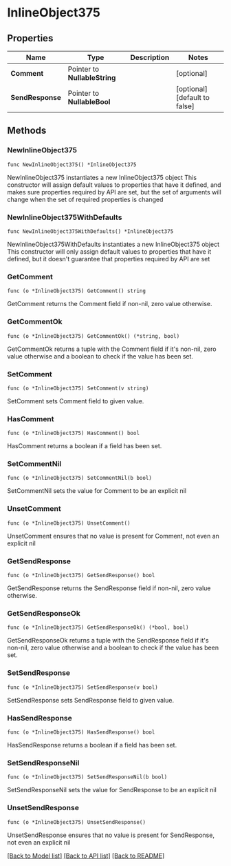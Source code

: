 # InlineObject375

## Properties

Name | Type | Description | Notes
------------ | ------------- | ------------- | -------------
**Comment** | Pointer to **NullableString** |  | [optional] 
**SendResponse** | Pointer to **NullableBool** |  | [optional] [default to false]

## Methods

### NewInlineObject375

`func NewInlineObject375() *InlineObject375`

NewInlineObject375 instantiates a new InlineObject375 object
This constructor will assign default values to properties that have it defined,
and makes sure properties required by API are set, but the set of arguments
will change when the set of required properties is changed

### NewInlineObject375WithDefaults

`func NewInlineObject375WithDefaults() *InlineObject375`

NewInlineObject375WithDefaults instantiates a new InlineObject375 object
This constructor will only assign default values to properties that have it defined,
but it doesn't guarantee that properties required by API are set

### GetComment

`func (o *InlineObject375) GetComment() string`

GetComment returns the Comment field if non-nil, zero value otherwise.

### GetCommentOk

`func (o *InlineObject375) GetCommentOk() (*string, bool)`

GetCommentOk returns a tuple with the Comment field if it's non-nil, zero value otherwise
and a boolean to check if the value has been set.

### SetComment

`func (o *InlineObject375) SetComment(v string)`

SetComment sets Comment field to given value.

### HasComment

`func (o *InlineObject375) HasComment() bool`

HasComment returns a boolean if a field has been set.

### SetCommentNil

`func (o *InlineObject375) SetCommentNil(b bool)`

 SetCommentNil sets the value for Comment to be an explicit nil

### UnsetComment
`func (o *InlineObject375) UnsetComment()`

UnsetComment ensures that no value is present for Comment, not even an explicit nil
### GetSendResponse

`func (o *InlineObject375) GetSendResponse() bool`

GetSendResponse returns the SendResponse field if non-nil, zero value otherwise.

### GetSendResponseOk

`func (o *InlineObject375) GetSendResponseOk() (*bool, bool)`

GetSendResponseOk returns a tuple with the SendResponse field if it's non-nil, zero value otherwise
and a boolean to check if the value has been set.

### SetSendResponse

`func (o *InlineObject375) SetSendResponse(v bool)`

SetSendResponse sets SendResponse field to given value.

### HasSendResponse

`func (o *InlineObject375) HasSendResponse() bool`

HasSendResponse returns a boolean if a field has been set.

### SetSendResponseNil

`func (o *InlineObject375) SetSendResponseNil(b bool)`

 SetSendResponseNil sets the value for SendResponse to be an explicit nil

### UnsetSendResponse
`func (o *InlineObject375) UnsetSendResponse()`

UnsetSendResponse ensures that no value is present for SendResponse, not even an explicit nil

[[Back to Model list]](../README.md#documentation-for-models) [[Back to API list]](../README.md#documentation-for-api-endpoints) [[Back to README]](../README.md)


